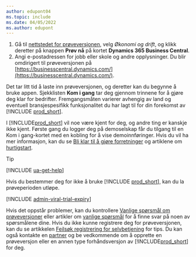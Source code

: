 ```yaml
---
author: edupont04
ms.topic: include
ms.date: 04/05/2022
ms.author: edupont
---
```

1. Gå til [nettstedet for prøveversjonen](https://go.microsoft.com/fwlink/?linkid=847861), velg *Økonomi og drift*, og klikk deretter på knappen **Prøv nå** på kortet **Dynamics 365 Business Central**.  
2. Angi e-postadressen for jobb eller skole og andre opplysninger. Du blir omdirigert til prøveversjonen på [https://businesscentral.dynamics.com/](https://businesscentral.dynamics.com/).  

Det tar litt tid å laste inn prøveversjonen, og deretter kan du begynne å bruke appen. Sjekklisten **Kom i gang** tar deg gjennom trinnene for å gjøre deg klar for bedrifter. Fremgangsmåten varierer avhengig av land og eventuell bransjespesifikk funksjonalitet du har lagt til for din forekomst av [!INCLUDE [prod_short](prod_short.md)].  

I [!INCLUDE[prod_short](prod_short.md)] vil noe være kjent for deg, og andre ting er kanskje ikke kjent. Første gang du logger deg på demoselskap får du tilgang til en Kom i gang-kortet med en kobling for å vise demoinnføringer. Hvis du vil ha mer informasjon, kan du se [Bli klar til å gjøre forretninger](../ui-get-ready-business.md) og artiklene om [hurtigstart](../quick-start-business-central.md).  

> [!TIP]
> [!INCLUDE [ua-get-help](ua-get-help.md)]

Hvis du bestemmer deg for ikke å bruke [!INCLUDE [prod_short](prod_short.md)], kan du la prøveperioden utløpe.  

[!INCLUDE [admin-viral-trial-expiry](admin-viral-trial-expiry.md)]

Hvis det oppstår problemer, kan du kontrollere [Vanlige spørsmål om prøveversjoner](../trial-faq.md) eller artikler om [vanlige spørsmål](../across-faq.yml) for å finne svar på noen av spørsmålene dine. Hvis du ikke kunne registrere deg for prøveversjonen, kan du se artikkelen [Feilsøk registrering for selvbetjening](../ui-troubleshoot-self-signup.md) for tips. Du kan også kontakte en [partner](/dynamics365/business-central/across-faq#how-do-i-find-a-reselling-partner) og be vedkommende om å opprette en prøveversjon eller en annen type forhåndsversjon av [!INCLUDE[prod_short](prod_short.md)] for deg.  
